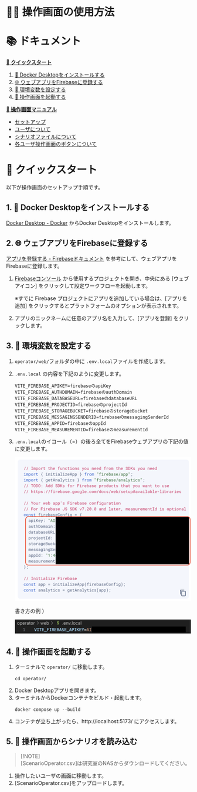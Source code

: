 # :technologist: 操作画面の使用方法

# :books: ドキュメント
**[:rocket: クイックスタート](#rocket-クイックスタート)**
1. [:whale: Docker Desktopをインストールする](#1-whale-docker-desktopをインストールする)
2. [:globe_with_meridians: ウェブアプリをFirebaseに登録する](#2-globe_with_meridians-ウェブアプリをfirebaseに登録する)
3. [:nut_and_bolt: 環境変数を設定する](#3-nut_and_bolt-環境変数を設定する)
4. [:runner: 操作画面を起動する](#4-runner-操作画面を起動する)

**[:book: 操作画面マニュアル](Manual.md)**
* [セットアップ](Manual.md#セットアップ)
* [ユーザについて](Manual.md#ユーザについて)
* [シナリオファイルについて](Manual.md#シナリオファイルについて)
* [各ユーザ操作画面のボタンについて](Manual.md#各ユーザ操作画面のボタンについて)


# :rocket: クイックスタート
以下が操作画面のセットアップ手順です。

## 1. :whale: Docker Desktopをインストールする
[Docker Desktop - Docker](https://www.docker.com/ja-jp/products/docker-desktop/) からDocker Desktopをインストールします。

## 2. :globe_with_meridians: ウェブアプリをFirebaseに登録する
[アプリを登録する - Firebaseドキュメント](https://firebase.google.com/docs/web/setup?hl=ja#register-app) を参考にして、ウェブアプリをFirebaseに登録します。

1. [Firebaseコンソール](https://console.firebase.google.com/?hl=ja) から使用するプロジェクトを開き、中央にある [ウェブアイコン] をクリックして設定ワークフローを起動します。

    ※すでに Firebase プロジェクトにアプリを追加している場合は、[アプリを追加] をクリックするとプラットフォームのオプションが表示されます。

2. アプリのニックネームに任意のアプリ名を入力して、[アプリを登録] をクリックします。

## 3. :nut_and_bolt: 環境変数を設定する
1. `operator/web/`フォルダの中に `.env.local`ファイルを作成します。

2. `.env.local` の内容を下記のように変更します。

    ```
    VITE_FIREBASE_APIKEY=firebaseのapiKey
    VITE_FIREBASE_AUTHDOMAIN=firebaseのauthDomain
    VITE_FIREBASE_DATABASEURL=firebaseのdatabaseURL
    VITE_FIREBASE_PROJECTID=firebaseのprojectId
    VITE_FIREBASE_STORAGEBUCKET=firebaseのstorageBucket
    VITE_FIREBASE_MESSAGINGSENDERID=firebaseのmessagingSenderId
    VITE_FIREBASE_APPID=firebaseのappId
    VITE_FIREBASE_MEASUREMENTID=firebaseのmeasurementId
    ```

3. `.env.local`のイコール（=）の後ろ全てをFirebaseウェブアプリの下記の値に変更します。

    <img width="500" alt="FirebaseSDKExample" src="Images/FirebaseSDKExample.png"></img>

    書き方の例 ）
        
    <img width="500" alt="EnvFileExample" src="Images/EnvFileExample.png"></img>


## 4. :runner: 操作画面を起動する
1. ターミナルで `operator/` に移動します。
    ```
    cd operator/
    ```
2. Docker Desktopアプリを開きます。
2. ターミナルからDockerコンテナをビルド・起動します。
    ```
    docker compose up --build
    ```
3. コンテナが立ち上がったら、http://localhost:5173/ にアクセスします。

## 5. :notebook: 操作画面からシナリオを読み込む
> [!NOTE]\
> [ScenarioOperator.csv]は研究室のNASからダウンロードしてください。
1. 操作したいユーザの画面に移動します。
2. [ScenarioOperator.csv]をアップロードします。